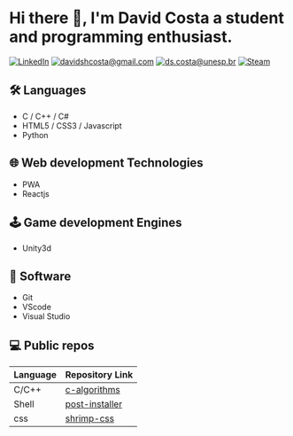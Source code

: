 
# Hi there 👋, I'm David Costa a student and programming enthusiast.

[![LinkedIn](https://img.shields.io/badge/-David%20Costa-blue?style=flat-square&logo=Linkedin&logoColor=white)](https://www.linkedin.com/in/ds-costa/) [![davidshcosta@gmail.com](https://img.shields.io/badge/-davidshcosta@gmail.com-red?style=flat-square&logo=Gmail&logoColor=white)](mailto:davidshcosta@gmail.com) [![ds.costa@unesp.br](https://img.shields.io/badge/-ds.costa@unesp.br-red?style=flat-square&logo=Gmail&logoColor=white)](mailto:ds.costa@unesp.br) [![Steam](https://img.shields.io/badge/-FLOWT-black?style=flat-square&logo=Steam&logoColor=white)](https://steamcommunity.com/id/flowtflowers)

## 🛠️ Languages
- C / C++ / C#
- HTML5 / CSS3 / Javascript
- Python

## 🌐 Web development Technologies
- PWA
- Reactjs

## 🕹️ Game development Engines
- Unity3d

## 🔧 Software
- Git
- VScode
- Visual Studio

## 💻 Public repos

| Language | Repository Link |
|---|--------------------------------------------------------------|
| C/C++ | [c-algorithms](https://github.com/ds-costa/c-algorithms.git) |
| Shell | [post-installer](https://github.com/ds-costa/post-installer) |
| css | [shrimp-css](https://github.com/ds-costa/shrimp-css) |
